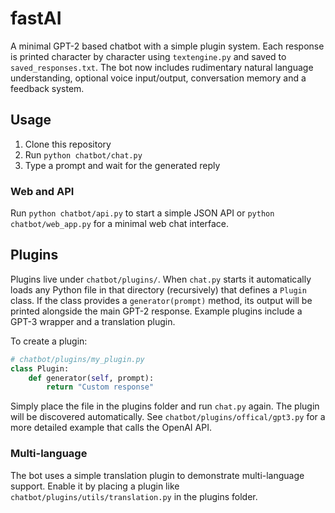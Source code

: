 # fastAI

A minimal GPT-2 based chatbot with a simple plugin system. Each response is printed character by character using `textengine.py` and saved to `saved_responses.txt`. The bot now includes rudimentary natural language understanding, optional voice input/output, conversation memory and a feedback system.

## Usage
1. Clone this repository
2. Run `python chatbot/chat.py`
3. Type a prompt and wait for the generated reply

### Web and API
Run `python chatbot/api.py` to start a simple JSON API or `python chatbot/web_app.py` for a minimal web chat interface.

## Plugins
Plugins live under `chatbot/plugins/`. When `chat.py` starts it automatically loads any Python file in that directory (recursively) that defines a `Plugin` class. If the class provides a `generator(prompt)` method, its output will be printed alongside the main GPT-2 response. Example plugins include a GPT-3 wrapper and a translation plugin.

To create a plugin:

```python
# chatbot/plugins/my_plugin.py
class Plugin:
    def generator(self, prompt):
        return "Custom response"
```

Simply place the file in the plugins folder and run `chat.py` again. The plugin will be discovered automatically. See `chatbot/plugins/offical/gpt3.py` for a more detailed example that calls the OpenAI API.

### Multi-language
The bot uses a simple translation plugin to demonstrate multi-language support. Enable it by placing a plugin like `chatbot/plugins/utils/translation.py` in the plugins folder.
